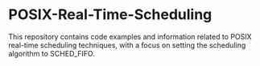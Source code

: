 # POSIX-Real-Time-Scheduling
This repository contains code examples and information related to POSIX real-time scheduling techniques, with a focus on setting the scheduling algorithm to SCHED_FIFO.
